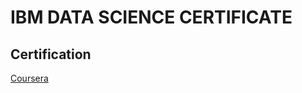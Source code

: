 # IBM DATA SCIENCE CERTIFICATE

## Certification
[Coursera](https://coursera.org/share/3f774d99dac49ad88aa9d19293afc237)
